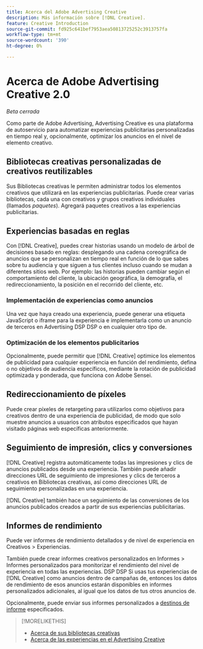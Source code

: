 ```yaml
---
title: Acerca del Adobe Advertising Creative
description: Más información sobre [!DNL Creative].
feature: Creative Introduction
source-git-commit: fd925c641bef7953aea50813725252c3913757fa
workflow-type: tm+mt
source-wordcount: '390'
ht-degree: 0%

---
```


# Acerca de Adobe Advertising Creative 2.0

*Beta cerrada*

<!-- verify all and rewrite to include new stuff -->

Como parte de Adobe Advertising, Advertising Creative es una plataforma de autoservicio para automatizar experiencias publicitarias personalizadas en tiempo real y, opcionalmente, optimizar los anuncios en el nivel de elemento creativo.

## Bibliotecas creativas personalizadas de creativos reutilizables

Sus Bibliotecas creativas le permiten administrar todos los elementos creativos que utilizará en las experiencias publicitarias. Puede crear varias bibliotecas, cada una con creativos y grupos creativos individuales (llamados *paquetes*). Agregará paquetes creativos a las experiencias publicitarias.

## Experiencias basadas en reglas

Con [!DNL Creative], puedes crear historias usando un modelo de árbol de decisiones basado en reglas: desplegando una cadena coreográfica de anuncios que se personalizan en tiempo real en función de lo que sabes sobre tu audiencia y que siguen a tus clientes incluso cuando se mudan a diferentes sitios web<!-- verify if that's true without Adobe CDP -->. Por ejemplo: las historias pueden cambiar según el comportamiento del cliente, la ubicación geográfica, la demografía, el redireccionamiento, la posición en el recorrido del cliente, etc.

### Implementación de experiencias como anuncios

Una vez que haya creado una experiencia, puede generar una etiqueta JavaScript o iframe para la experiencia e implementarla como un anuncio de terceros en Advertising DSP DSP o en cualquier otro tipo de.<!-- Add any more info about integration with DSP? -->

<!-- Maybe add a subsection "Audience targeting options" with info about types of creative-level REtargeting and placement-level targeting within your DSP.  Need to clarify if any placement-level targeting might contradict/override creative-level targeting, or if they're completely different.

Advertiser should be able to target all segments which are available in DSP for targeting
-->

### Optimización de los elementos publicitarios

Opcionalmente, puede permitir que [!DNL Creative] optimice los elementos de publicidad para cualquier experiencia en función del rendimiento, defina o no objetivos de audiencia específicos, mediante la rotación de publicidad optimizada y ponderada, que funciona con Adobe Sensei.

## Redireccionamiento de píxeles

Puede crear píxeles de retargeting para utilizarlos como objetivos para creativos dentro de una experiencia de publicidad, de modo que solo muestre anuncios a usuarios con atributos especificados que hayan visitado páginas web específicas anteriormente.

## Seguimiento de impresión, clics y conversiones

[!DNL Creative] registra automáticamente todas las impresiones y clics de anuncios publicados desde una experiencia. También puede añadir direcciones URL de seguimiento de impresiones y clics de terceros a creativos en Bibliotecas creativas, así como direcciones URL de seguimiento personalizadas en una experiencia.

[!DNL Creative] también hace un seguimiento de las conversiones de los anuncios publicados creados a partir de sus experiencias publicitarias.<!-- Verify wording; anything important to add here? We do track them for all users, right? Or is it optoinal?  -->

<!--
 [Don't need to mention] When an ad is served, the DSP that buys the ad first tracks the impression, and then passes the impression information to [!DNL Creative]. [!DNL Creative] first tracks a click on an ad, and it then passes the click information
to the DSP.
-->

## Informes de rendimiento

Puede ver informes de rendimiento detallados y de nivel de experiencia en Creativos > Experiencias.

También puede crear informes creativos personalizados en Informes > Informes personalizados para monitorizar el rendimiento del nivel de experiencia en todas las experiencias. DSP DSP Si usas tus experiencias de [!DNL Creative] como anuncios dentro de campañas de, entonces los datos de rendimiento de esos anuncios estarán disponibles en informes personalizados adicionales, al igual que los datos de tus otros anuncios de. <!-- Verify that [!DNL Creative] users have access to ALL other reports, and if I can completely duplicate the report help for both help sets. -->

Opcionalmente, puede enviar sus informes personalizados a [destinos de informe](/help/dsp/reports/report-destinations/report-destination-about.md) especificados.

<!--
>* [Overview of implementing Adobe Advertising Creative](/help/creative/introduction/implementation-overview.md)
>* [How the user interface is organized](/help/creative/introduction/ui.md)
-->

>[!MORELIKETHIS]
>
>* [Acerca de sus bibliotecas creativas](/help/creative/creative-libraries/creative-libraries-about.md)
>* [Acerca de las experiencias en el Advertising Creative](/help/creative/experiences/experience-about.md)
